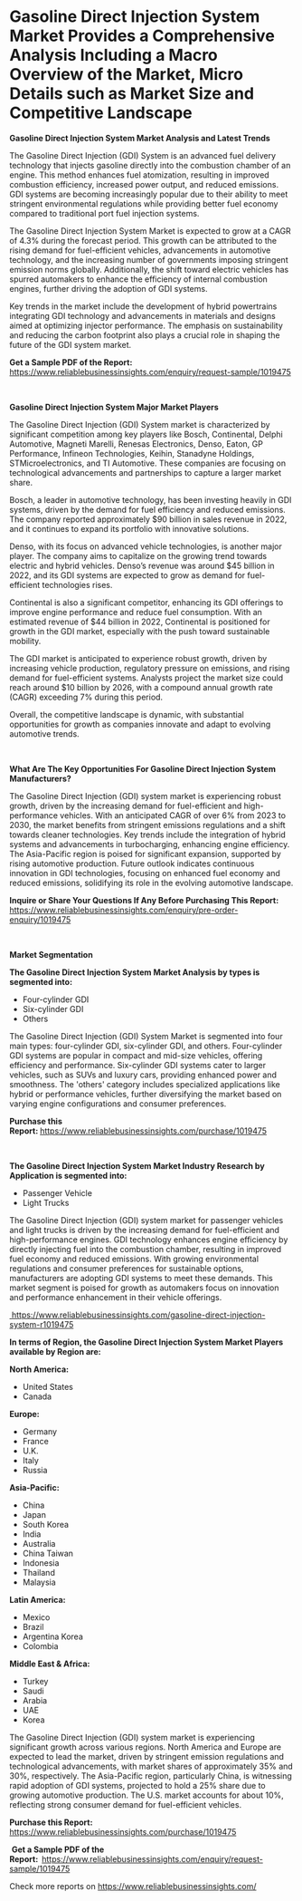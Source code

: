 <p><h1>Gasoline Direct Injection System Market Provides a Comprehensive Analysis Including a Macro Overview of the Market, Micro Details such as Market Size and Competitive Landscape</h1></p><p><strong>Gasoline Direct Injection System Market Analysis and Latest Trends</strong></p>
<p><p>The Gasoline Direct Injection (GDI) System is an advanced fuel delivery technology that injects gasoline directly into the combustion chamber of an engine. This method enhances fuel atomization, resulting in improved combustion efficiency, increased power output, and reduced emissions. GDI systems are becoming increasingly popular due to their ability to meet stringent environmental regulations while providing better fuel economy compared to traditional port fuel injection systems.</p><p>The Gasoline Direct Injection System Market is expected to grow at a CAGR of 4.3% during the forecast period. This growth can be attributed to the rising demand for fuel-efficient vehicles, advancements in automotive technology, and the increasing number of governments imposing stringent emission norms globally. Additionally, the shift toward electric vehicles has spurred automakers to enhance the efficiency of internal combustion engines, further driving the adoption of GDI systems. </p><p>Key trends in the market include the development of hybrid powertrains integrating GDI technology and advancements in materials and designs aimed at optimizing injector performance. The emphasis on sustainability and reducing the carbon footprint also plays a crucial role in shaping the future of the GDI system market.</p></p>
<p><strong>Get a Sample PDF of the Report:&nbsp;</strong> <a href="https://www.reliablebusinessinsights.com/enquiry/request-sample/1019475?utm_campaign=3321&utm_medium=2&utm_source=Github&utm_content=ia&utm_term=30032025&utm_id=gasoline-direct-injection-system">https://www.reliablebusinessinsights.com/enquiry/request-sample/1019475</a></p>
<p>&nbsp;</p>
<p><strong>Gasoline Direct Injection System Major Market Players</strong></p>
<p><p>The Gasoline Direct Injection (GDI) System market is characterized by significant competition among key players like Bosch, Continental, Delphi Automotive, Magneti Marelli, Renesas Electronics, Denso, Eaton, GP Performance, Infineon Technologies, Keihin, Stanadyne Holdings, STMicroelectronics, and TI Automotive. These companies are focusing on technological advancements and partnerships to capture a larger market share.</p><p>Bosch, a leader in automotive technology, has been investing heavily in GDI systems, driven by the demand for fuel efficiency and reduced emissions. The company reported approximately $90 billion in sales revenue in 2022, and it continues to expand its portfolio with innovative solutions.</p><p>Denso, with its focus on advanced vehicle technologies, is another major player. The company aims to capitalize on the growing trend towards electric and hybrid vehicles. Denso’s revenue was around $45 billion in 2022, and its GDI systems are expected to grow as demand for fuel-efficient technologies rises.</p><p>Continental is also a significant competitor, enhancing its GDI offerings to improve engine performance and reduce fuel consumption. With an estimated revenue of $44 billion in 2022, Continental is positioned for growth in the GDI market, especially with the push toward sustainable mobility.</p><p>The GDI market is anticipated to experience robust growth, driven by increasing vehicle production, regulatory pressure on emissions, and rising demand for fuel-efficient systems. Analysts project the market size could reach around $10 billion by 2026, with a compound annual growth rate (CAGR) exceeding 7% during this period.</p><p>Overall, the competitive landscape is dynamic, with substantial opportunities for growth as companies innovate and adapt to evolving automotive trends.</p></p>
<p>&nbsp;</p>
<p><strong>What Are The Key Opportunities For Gasoline Direct Injection System Manufacturers?</strong></p>
<p><p>The Gasoline Direct Injection (GDI) system market is experiencing robust growth, driven by the increasing demand for fuel-efficient and high-performance vehicles. With an anticipated CAGR of over 6% from 2023 to 2030, the market benefits from stringent emissions regulations and a shift towards cleaner technologies. Key trends include the integration of hybrid systems and advancements in turbocharging, enhancing engine efficiency. The Asia-Pacific region is poised for significant expansion, supported by rising automotive production. Future outlook indicates continuous innovation in GDI technologies, focusing on enhanced fuel economy and reduced emissions, solidifying its role in the evolving automotive landscape.</p></p>
<p><strong>Inquire or Share Your Questions If Any Before Purchasing This Report:</strong> <a href="https://www.reliablebusinessinsights.com/enquiry/pre-order-enquiry/1019475?utm_campaign=3321&utm_medium=2&utm_source=Github&utm_content=ia&utm_term=30032025&utm_id=gasoline-direct-injection-system">https://www.reliablebusinessinsights.com/enquiry/pre-order-enquiry/1019475</a></p>
<p>&nbsp;</p>
<p><strong>Market Segmentation</strong></p>
<p><strong>The Gasoline Direct Injection System Market Analysis by types is segmented into:</strong></p>
<p><ul><li>Four-cylinder GDI</li><li>Six-cylinder GDI</li><li>Others</li></ul></p>
<p><p>The Gasoline Direct Injection (GDI) System Market is segmented into four main types: four-cylinder GDI, six-cylinder GDI, and others. Four-cylinder GDI systems are popular in compact and mid-size vehicles, offering efficiency and performance. Six-cylinder GDI systems cater to larger vehicles, such as SUVs and luxury cars, providing enhanced power and smoothness. The 'others' category includes specialized applications like hybrid or performance vehicles, further diversifying the market based on varying engine configurations and consumer preferences.</p></p>
<p><strong>Purchase this Report:&nbsp;</strong><a href="https://www.reliablebusinessinsights.com/purchase/1019475?utm_campaign=3321&utm_medium=2&utm_source=Github&utm_content=ia&utm_term=30032025&utm_id=gasoline-direct-injection-system">https://www.reliablebusinessinsights.com/purchase/1019475</a></p>
<p>&nbsp;</p>
<p><strong>The Gasoline Direct Injection System Market Industry Research by Application is segmented into:</strong></p>
<p><ul><li>Passenger Vehicle</li><li>Light Trucks</li></ul></p>
<p><p>The Gasoline Direct Injection (GDI) system market for passenger vehicles and light trucks is driven by the increasing demand for fuel-efficient and high-performance engines. GDI technology enhances engine efficiency by directly injecting fuel into the combustion chamber, resulting in improved fuel economy and reduced emissions. With growing environmental regulations and consumer preferences for sustainable options, manufacturers are adopting GDI systems to meet these demands. This market segment is poised for growth as automakers focus on innovation and performance enhancement in their vehicle offerings.</p></p>
<p><a href="https://www.reliablebusinessinsights.com/gasoline-direct-injection-system-r1019475?utm_campaign=3321&utm_medium=2&utm_source=Github&utm_content=ia&utm_term=30032025&utm_id=gasoline-direct-injection-system">&nbsp;https://www.reliablebusinessinsights.com/gasoline-direct-injection-system-r1019475</a></p>
<p><strong>In terms of Region, the Gasoline Direct Injection System Market Players available by Region are:</strong></p>
<p>
    <p> <strong> North America: </strong>
        <ul>
            <li>United States</li>
            <li>Canada</li>
        </ul>
        </p> 
    <p> <strong> Europe: </strong>
        <ul>
            <li>Germany</li>
            <li>France</li>
            <li>U.K.</li>
            <li>Italy</li>
            <li>Russia</li>
        </ul>
        </p> 
    <p> <strong> Asia-Pacific: </strong>
        <ul>
            <li>China</li>
            <li>Japan</li>
            <li>South Korea</li>
            <li>India</li>
            <li>Australia</li>
            <li>China Taiwan</li>
            <li>Indonesia</li>
            <li>Thailand</li>
            <li>Malaysia</li>
        </ul>
        </p> 
    <p> <strong> Latin America: </strong>
        <ul>
            <li>Mexico</li>
            <li>Brazil</li>
            <li>Argentina Korea</li>
            <li>Colombia</li>
        </ul>
        </p> 
    <p> <strong> Middle East & Africa: </strong>
        <ul>
            <li>Turkey</li>
            <li>Saudi</li>
            <li>Arabia</li>
            <li>UAE</li>
            <li>Korea</li>
        </ul>
    </p>
    </p>
<p><p>The Gasoline Direct Injection (GDI) system market is experiencing significant growth across various regions. North America and Europe are expected to lead the market, driven by stringent emission regulations and technological advancements, with market shares of approximately 35% and 30%, respectively. The Asia-Pacific region, particularly China, is witnessing rapid adoption of GDI systems, projected to hold a 25% share due to growing automotive production. The U.S. market accounts for about 10%, reflecting strong consumer demand for fuel-efficient vehicles.</p></p>
<p><strong>Purchase this Report: </strong><a href="https://www.reliablebusinessinsights.com/purchase/1019475?utm_campaign=3321&utm_medium=2&utm_source=Github&utm_content=ia&utm_term=30032025&utm_id=gasoline-direct-injection-system">https://www.reliablebusinessinsights.com/purchase/1019475</a></p>
<p>&nbsp;<strong>Get a Sample PDF of the Report:&nbsp;&nbsp;</strong><a href="https://www.reliablebusinessinsights.com/enquiry/request-sample/1019475?utm_campaign=3321&utm_medium=2&utm_source=Github&utm_content=ia&utm_term=30032025&utm_id=gasoline-direct-injection-system">https://www.reliablebusinessinsights.com/enquiry/request-sample/1019475</a></p>
<p><strong></strong></p>
<p>Check more reports on <a href="https://www.reliablebusinessinsights.com/?utm_campaign=3321&utm_medium=2&utm_source=Github&utm_content=ia&utm_term=30032025&utm_id=gasoline-direct-injection-system">https://www.reliablebusinessinsights.com/</a></p>